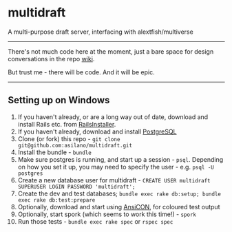 multidraft
==========

A multi-purpose draft server, interfacing with alextfish/multiverse

----

There's not much code here at the moment, just a bare space for design conversations in the repo [wiki](https://github.com/asilano/multidraft/wiki).

But trust me - there will be code. And it will be epic.

----

Setting up on Windows
----

1. If you haven't already, or are a long way out of date, download and install Rails etc. from [RailsInstaller](http://railsinstaller.org).
2. If you haven't already, download and install [PostgreSQL](http://www.postgresql.org/download/windows/)
3. Clone (or fork) this repo - `git clone git@github.com:asilano/multidraft.git`
4. Install the bundle - `bundle`
5. Make sure postgres is running, and start up a session - `psql`. Depending on how you set it up, you may need to specify the user - e.g. `psql -U postgres`
6. Create a new database user for multidraft - `CREATE USER multidraft SUPERUSER LOGIN PASSWORD 'multidraft';`
7. Create the dev and test databases; `bundle exec rake db:setup; bundle exec rake db:test:prepare`
8. Optionally, download and start using [AnsiCON](https://github.com/adoxa/ansicon), for coloured test output
9. Optionally, start spork (which seems to work this time!) - `spork`
10. Run those tests - `bundle exec rake spec` or `rspec spec`
